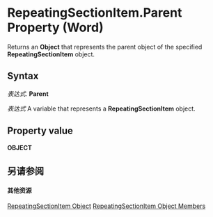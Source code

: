 
# RepeatingSectionItem.Parent Property (Word)

Returns an  **Object** that represents the parent object of the specified **RepeatingSectionItem** object.


## Syntax

 _表达式_. **Parent**

 _表达式_ A variable that represents a **RepeatingSectionItem** object.


## Property value

 **OBJECT**


## 另请参阅


#### 其他资源


[RepeatingSectionItem Object](62a6f325-5c69-f360-9fed-8155ec2bccd0.md)
[RepeatingSectionItem Object Members](http://msdn.microsoft.com/library/98f249d3-99aa-8bab-65f4-02fa4bd9e6bd%28Office.15%29.aspx)
